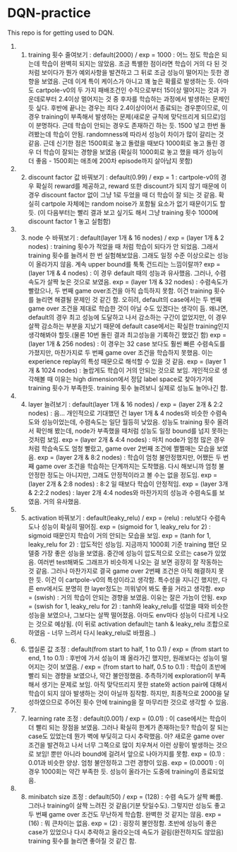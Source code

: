 # DQN-practice
This repo is for getting used to DQN.

1. 1. training 횟수 줄여보기 : default(2000) / exp = 1000 : 어느 정도 학습은 되는데 학습이 완벽히 되지는 않았음. 
조금 특별한 점이라면 학습이 거의 다 된 것처럼 보이다가 뭔가 예외사항을 발견하고 그 뒤로 조금 성능이 떨어지는 듯한 경향을 보였음. 
근데 이게 특이 케이스가 아니고 꽤 높은 확률로 발생하는 듯. 
아마도 cartpole-v0의 두 가지 패배조건인 수직으로부터 15이상 떨어지는 것과 가운데로부터 2.4이상 멀어지는 것 중 후자를 학습하는 과정에서 발생하는 문제인 듯 싶다. 
후반에 끝나는 경우는 죄다 2.4이상이어서 종료되는 경우뿐이므로, 이 경우 training이 부족해서 발생하는 문제(새로운 규칙에 맞닥뜨리게 되므로)임이 분명하다. 
근데 학습이 안되는 경우도 존재하긴 하는 듯. 1500 넣고 한번 돌려봤는데 학습이 안됨. randomness에 따라서 성능이 차이가 많이 갈리는 것 같음. 
근데 신기한 점은 1500회로 놓고 돌렸을 때보다 1000회로 놓고 돌린 경우 더 학습이 잘되는 경향을 보였음
(확실히 1000회로 놓고 했을 때가 성능이 더 좋음 - 1500회는 애초에 200차 episode까지 살아남지 못함)

2. 2. discount factor 값 바꿔보기 : default(0.99) / exp = 1 : cartpole-v0의 경우 확실히 reward를 제공하고, 
reward 또한 discount가 되지 않기 때문에 이 경우 discount factor 없이 그냥 1로 두었을 때 더 학습이 잘 되는 것 같음.
확실히 cartpole 자체에는 random noise가 포함될 요소가 없기 때문이기도 할 듯. 
(이 다음부터는 빨리 결과 보고 싶기도 해서 그냥 training 횟수 1000에 discount factor 1 놓고 실험함)

3. 3. node 수 바꿔보기 : default(layer 1개 & 16 nodes) / exp = (layer 1개 & 2 nodes) : training 횟수가 적었을 때 처럼 학습이 되다가 안 되었음. 
그래서 training 횟수를 늘려서 한 번 실험해보았음. 그래도 일정 수준 이상으로는 성능이 올라가지 않음. 계속 upper bound를 툭툭 건드리는 느낌이랄까? 
exp = (layer 1개 & 4 nodes) : 이 경우 default 때의 성능과 유사했음. 그러나, 수렴 속도가 살짝 늦은 것으로 보였음. exp = (layer 1개 & 32 nodes) : 
수렴속도가 빨랐으나, 두 번째 game over조건을 아직 습득하지 못함. 이건 training 횟수를 늘리면 해결될 문제인 것 같긴 함. 오히려, default의 case에서는 
두 번째 game over 조건을 제대로 학습한 것이 아닐 수도 있겠다는 생각이 듬. 왜냐면, default의 경우 최고 성능에 도달하고 나서 감소하는 구간이 없었지만, 
이 경우 살짝 감소하는 부분을 지났기 때문에 default case에서는 확실한 training인지 생각해봐야 할듯.(물론 10번 돌린 결과 최고성능을 기록하긴 했었긴 함)
exp = (layer 1개 & 256 nodes) : 이 경우는 32 case 보다도 훨씬 빠른 수렴속도를 가졌지만, 마찬가지로 두 번째 game over 조건을 학습하지 못했음. 
이는 experience replay의 특성 때문으로 해석할 수 있을 것 같음. exp = (layer 1개 & 1024 nodes) : 놀랍게도 학습이 거의 안되는 것으로 보임. 
개인적으로 생각해볼 때 이유는 high dimension에서 정답 label space로 찾아가기에 training 횟수가 부족한듯. 
training 횟수 늘려보니 실제로 성능도 늘어나긴 함.

4. 4. layer 늘려보기 :  default(layer 1개 & 16 nodes) / exp = (layer 2개 & 2:2 nodes) : 
음... 개인적으로 기대했던 건 layer 1개 & 4 nodes와 비슷한 수렴속도와 성능이었는데, 수렴속도는 일단 월등히 낮았음. 
성능도 training 횟수 올려서 확인해 봤는데, node가 부족했을 때처럼 성능도 일정 bound를 넘지 못하는 것처럼 보임. 
exp = (layer 2개 & 4:4 nodes) : 마치 node가 엄청 많은 경우처럼 학습속도도 엄청 빨랐고, game over 2번째 조건에 쩔쩔매는 모습을 보였음. 
exp = (layer 2개 & 8:2 nodes) : 학습이 엄청 불안정했지만, 어쨌든 두 번째 game over 조건을 학습하는 단계까지는 도착했음. 
다시 해보니까 엄청 불안정한 정도는 아니지만, 그래도 안정적이라고 볼 수는 없을 정도임. 
exp = (layer 2개 & 2:8 nodes) : 8:2 일 때보다 학습이 안정적임. 
exp = (layer 3개 & 2:2:2 nodes) : layer 2개 4:4 nodes와 마찬가지의 성능과 수렴속도를 보였음. 거의 유사했음. 

5. 5. activation 바꿔보기 : default(leaky_relu) /
exp = (relu) : relu보다 수렴속도나 성능이 확실히 떨어짐. 
exp = (sigmoid for 1, leaky_relu for 2) : sigmoid 때문인지 학습이 거의 안되는 모습을 보임. 
exp = (tanh for 1, leaky_relu for 2) : 압도적인 성능임. 지금까지 1000회 기준 training 했던 모델중 가장 좋은 성능을 보였음. 중간에 성능이 압도적으로 오르는 case가 있었음. 
여러번 test해봐도 그래프가 비슷하게 나오는 걸 보면 굉장히 잘 작동하는 것 같음. 그러나 마찬가지로 결국 game over 2번째 조건은 아직 해결하지 못한 듯. 이건 이 cartpole-v0의 특성이라고 생각함. 특수성을 지니긴 했지만, 다른 env에서도 분명히 한 layer정도는 끼워넣어 봐도 좋을 거라고 생각함.
exp = (swish) : 거의 학습이 안되는 경향을 보였음. 이유는 잘은 가늠이 안됨. 
exp = (swish for 1, leaky_relu for 2) : tanh와 leaky_relu를 섞었을 때와 비슷한 성능을 보였으나, 그보다는 살짝 떨어졌음. 아마도 env마다 성능이 다르게 나오는 것으로 예상됨. 
(이 뒤로 activation default는 tanh & leaky_relu 조합으로 하였음 - 너무 느려서 다시 leaky_relu로 바꿨음..) 

6. 6. 앱실론 값 조정 : default(from start to half, 1 to 0.1) / 
exp = (from start to end, 1 to 0.1) : 후반에 가서 성능이 꽤 올라가긴 했지만, 원래보다는 성능이 떨어지는 것이 보였음. / 
exp = (from start to half, 0.5 to 0.1) : 학습이 초반에 빨리 되는 경향을 보였으나, 약간 불안정했음. 추측하기에 exploration이 부족해서 생기는 문제로 보임. 
아직 맞닥뜨리지 못한 state와 action pair에 대해서 학습이 되지 않아 발생하는 것이 아닐까 짐작함. 하지만, 최종적으로 2000을 달성하였으므로 주어진 횟수 안에 training을 잘 마무리한 것으로 생각할 수 있음. 

7. 7. learning rate 조정 : default(0.001) / 
exp = (0.01) : 이 case에서는 학습이 더 빨리 되는 장점을 보였음. 그러나 확실히 한계가 존재하는듯? 학습이 잘 되는 case도 있었는데 뭔가 벽에 부딪히고 다시 추락했음. 
아? 새로운 game over 조건을 발견하고 나서 너무 그쪽으로 많이 치우쳐서 이런 상황이 발생하는 것으로 보임! 
뿐만 아니라 bound에 걸려서 앞으로 나아가지를 못함. 
exp = (0.1) : 0.01과 비슷한 양상. 엄청 불안정하고 그런 경향이 있음. 
exp = (0.0001) : 이 경우 1000회는 약간 부족한 듯. 성능이 올라가는 도중에 training이 종료되었음. 

8. 8. minibatch size 조정 : default(50) / 
exp = (128) : 수렴 속도가 살짝 빠름. 그러나 training이 살짝 느려진 것 같음(기분 탓일수도). 
그렇지만 성능도 좋고 두 번째 game over 조건도 무난하게 학습함. 완벽한 것 같지는 않음. 
exp = (16) : 뭐 큰차이는 없음. exp = (2) : 굉장히 불안정함. 초반에 성능이 좋은 case가 있었으나 다시 추락하고 올라오는데 속도가 걸림(완전하지도 않았음) training 횟수를 늘리면 좋아질 것 같긴 함. 

